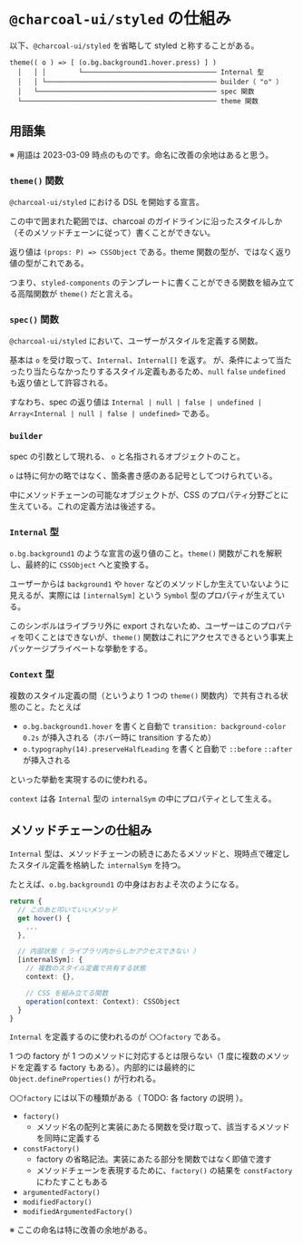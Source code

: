 # `@charcoal-ui/styled` の仕組み

以下、`@charcoal-ui/styled` を省略して styled と称することがある。

```
theme(( o ) => [ (o.bg.background1.hover.press) ] )
  │   │ │        └───────────────────────────────── Internal 型
  │   │ └────────────────────────────────────────── builder（ "o" ）
  │   └──────────────────────────────────────────── spec 関数
  └──────────────────────────────────────────────── theme 関数
```

## 用語集

※ 用語は 2023-03-09 時点のものです。命名に改善の余地はあると思う。

### `theme()` 関数

`@charcoal-ui/styled` における DSL を開始する宣言。

この中で囲まれた範囲では、charcoal のガイドラインに沿ったスタイルしか（そのメソッドチェーンに従って）書くことができない。

返り値は `(props: P) => CSSObject` である。theme 関数の型が、ではなく返り値の型がこれである。

つまり、`styled-components` のテンプレートに書くことができる関数を組み立てる高階関数が `theme()` だと言える。

### `spec()` 関数

`@charcoal-ui/styled` において、ユーザーがスタイルを定義する関数。

基本は `o` を受け取って、`Internal`、`Internal[]` を返す。
が、条件によって当たったり当たらなかったりするスタイル定義もあるため、`null` `false` `undefined` も返り値として許容される。

すなわち、spec の返り値は `Internal | null | false | undefined | Array<Internal | null | false | undefined>` である。

### `builder`

spec の引数として現れる、 `o` と名指されるオブジェクトのこと。

`o` は特に何かの略ではなく、箇条書き感のある記号としてつけられている。

中にメソッドチェーンの可能なオブジェクトが、CSS のプロパティ分野ごとに生えている。これの定義方法は後述する。

### `Internal` 型

`o.bg.background1` のような宣言の返り値のこと。`theme()` 関数がこれを解釈し、最終的に `CSSObject` へと変換する。

ユーザーからは `background1` や `hover` などのメソッドしか生えていないように見えるが、実際には `[internalSym]` という `Symbol` 型のプロパティが生えている。

このシンボルはライブラリ外に export されないため、ユーザーはこのプロパティを叩くことはできないが、`theme()` 関数はこれにアクセスできるという事実上パッケージプライベートな挙動をする。

### `Context` 型

複数のスタイル定義の間（というより 1 つの `theme()` 関数内）で共有される状態のこと。たとえば

- `o.bg.background1.hover` を書くと自動で `transition: background-color 0.2s` が挿入される（ホバー時に transition するため）
- `o.typography(14).preserveHalfLeading` を書くと自動で `::before` `::after` が挿入される

といった挙動を実現するのに使われる。

`context` は各 `Internal` 型の `internalSym` の中にプロパティとして生える。

## メソッドチェーンの仕組み

`Internal` 型は、メソッドチェーンの続きにあたるメソッドと、現時点で確定したスタイル定義を格納した `internalSym` を持つ。

たとえば、`o.bg.background1` の中身はおおよそ次のようになる。

```ts
return {
  // このあと叩いていいメソッド
  get hover() {
    ...
  },

  // 内部状態（ ライブラリ内からしかアクセスできない ）
  [internalSym]: {
    // 複数のスタイル定義で共有する状態
    context: {},

    // CSS を組み立てる関数
    operation(context: Context): CSSObject
  }
}
```

`Internal` を定義するのに使われるのが `〇〇factory` である。

1 つの factory が 1 つのメソッドに対応するとは限らない（1 度に複数のメソッドを定義する factory もある）。内部的には最終的に `Object.defineProperties()` が行われる。

`〇〇factory` には以下の種類がある（ TODO: 各 factory の説明 ）。

- `factory()`
  - メソッド名の配列と実装にあたる関数を受け取って、該当するメソッドを同時に定義する
- `constFactory()`
  - factory の省略記法。実装にあたる部分を関数ではなく即値で渡す
  - メソッドチェーンを表現するために、`factory()` の結果を `constFactory` にわたすこともある
- `argumentedFactory()`
- `modifiedFactory()`
- `modifiedArgumentedFactory()`

※ ここの命名は特に改善の余地がある。
